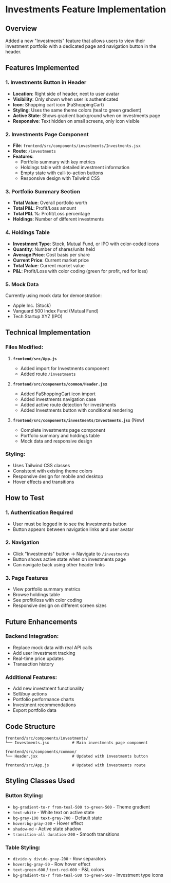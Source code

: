 # Investments Feature Implementation

## Overview
Added a new "Investments" feature that allows users to view their investment portfolio with a dedicated page and navigation button in the header.

## Features Implemented

### 1. Investments Button in Header
- **Location**: Right side of header, next to user avatar
- **Visibility**: Only shown when user is authenticated
- **Icon**: Shopping cart icon (FaShoppingCart)
- **Styling**: Uses the same theme colors (teal to green gradient)
- **Active State**: Shows gradient background when on investments page
- **Responsive**: Text hidden on small screens, only icon visible

### 2. Investments Page Component
- **File**: `frontend/src/components/investments/Investments.jsx`
- **Route**: `/investments`
- **Features**:
  - Portfolio summary with key metrics
  - Holdings table with detailed investment information
  - Empty state with call-to-action buttons
  - Responsive design with Tailwind CSS

### 3. Portfolio Summary Section
- **Total Value**: Overall portfolio worth
- **Total P&L**: Profit/Loss amount
- **Total P&L %**: Profit/Loss percentage
- **Holdings**: Number of different investments

### 4. Holdings Table
- **Investment Type**: Stock, Mutual Fund, or IPO with color-coded icons
- **Quantity**: Number of shares/units held
- **Average Price**: Cost basis per share
- **Current Price**: Current market price
- **Total Value**: Current market value
- **P&L**: Profit/Loss with color coding (green for profit, red for loss)

### 5. Mock Data
Currently using mock data for demonstration:
- Apple Inc. (Stock)
- Vanguard 500 Index Fund (Mutual Fund)
- Tech Startup XYZ (IPO)

## Technical Implementation

### Files Modified:
1. **`frontend/src/App.js`**
   - Added import for Investments component
   - Added route `/investments`

2. **`frontend/src/components/common/Header.jsx`**
   - Added FaShoppingCart icon import
   - Added investments navigation case
   - Added active route detection for investments
   - Added Investments button with conditional rendering

3. **`frontend/src/components/investments/Investments.jsx`** (New)
   - Complete investments page component
   - Portfolio summary and holdings table
   - Mock data and responsive design

### Styling:
- Uses Tailwind CSS classes
- Consistent with existing theme colors
- Responsive design for mobile and desktop
- Hover effects and transitions

## How to Test

### 1. Authentication Required
- User must be logged in to see the Investments button
- Button appears between navigation links and user avatar

### 2. Navigation
- Click "Investments" button → Navigate to `/investments`
- Button shows active state when on investments page
- Can navigate back using other header links

### 3. Page Features
- View portfolio summary metrics
- Browse holdings table
- See profit/loss with color coding
- Responsive design on different screen sizes

## Future Enhancements

### Backend Integration:
- Replace mock data with real API calls
- Add user investment tracking
- Real-time price updates
- Transaction history

### Additional Features:
- Add new investment functionality
- Sell/buy actions
- Portfolio performance charts
- Investment recommendations
- Export portfolio data

## Code Structure

```
frontend/src/components/investments/
└── Investments.jsx          # Main investments page component

frontend/src/components/common/
└── Header.jsx               # Updated with investments button

frontend/src/App.js          # Updated with investments route
```

## Styling Classes Used

### Button Styling:
- `bg-gradient-to-r from-teal-500 to-green-500` - Theme gradient
- `text-white` - White text on active state
- `bg-gray-100 text-gray-700` - Default state
- `hover:bg-gray-200` - Hover effect
- `shadow-md` - Active state shadow
- `transition-all duration-200` - Smooth transitions

### Table Styling:
- `divide-y divide-gray-200` - Row separators
- `hover:bg-gray-50` - Row hover effect
- `text-green-600` / `text-red-600` - P&L colors
- `bg-gradient-to-r from-teal-500 to-green-500` - Investment type icons 